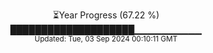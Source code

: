 <p align="center">
⏳Year Progress (67.22 %)<br>
████████████████████▁▁▁▁▁▁▁▁▁▁ <br>
<sub>Updated: Tue, 03 Sep 2024 00:10:11 GMT</sub>
</p>

